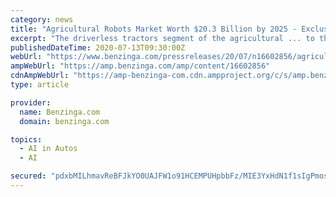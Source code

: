 ```yaml
---
category: news
title: "Agricultural Robots Market Worth $20.3 Billion by 2025 - Exclusive Report by MarketsandMarkets™"
excerpt: "The driverless tractors segment of the agricultural ... to the overall growth of the hardware segment of the market. Artificial Intelligence in Agriculture Market by Technology (Machine Learning ..."
publishedDateTime: 2020-07-13T09:30:00Z
webUrl: "https://www.benzinga.com/pressreleases/20/07/n16602856/agricultural-robots-market-worth-20-3-billion-by-2025-exclusive-report-by-marketsandmarkets"
ampWebUrl: "https://amp.benzinga.com/amp/content/16602856"
cdnAmpWebUrl: "https://amp-benzinga-com.cdn.ampproject.org/c/s/amp.benzinga.com/amp/content/16602856"
type: article

provider:
  name: Benzinga.com
  domain: benzinga.com

topics:
  - AI in Autos
  - AI

secured: "pdxbMILhmavReBFJkYO0UAJFW1o91HCEMPUHpbbFz/MIE3YxHdN1f1sIgPmosGHHtlENwy0lFZTczRqpxH6GNJ370FyDLGhbnPwPPi5RTM+d446A0gP0wCyNXTwyJMSJLYQ8fM+/Eyj7sVzKoNe3IHc2tvV44uXQeeypTlXxA7yEs92DSTeA4n8duMWk+U43YAJDgnuO91b8hKbMFmGVFPM4BxJSfHQWveo0EglDGOcYutR2vv62PaHDuZ5Y6uSpNQiYhMClPazk9IP/bNNtpJV0TBd5nXp6uc5bx+DyWYf0TjqUWtJWHptFVPvr5+Yo0lWr1qnztBOBfhPOj2sjFA==;SOfpifDwcZJ/aIM66QK6dg=="
---
```


